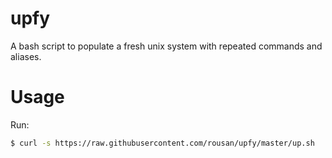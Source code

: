 # upfy

A bash script to populate a fresh unix system with repeated commands and aliases.

# Usage

Run:

```bash
$ curl -s https://raw.githubusercontent.com/rousan/upfy/master/up.sh  | sh
```
